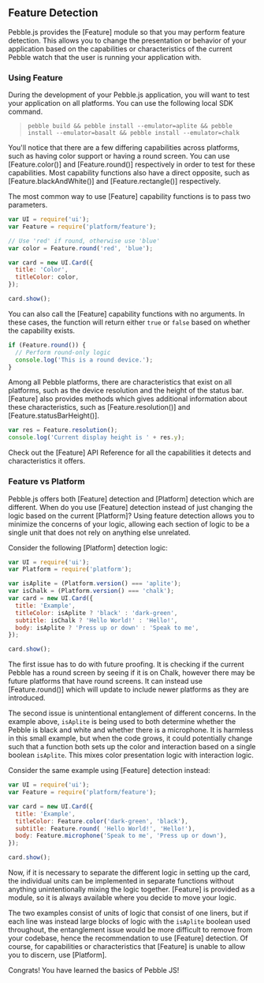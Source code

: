 ## Feature Detection

Pebble.js provides the [Feature] module so that you may perform feature detection. This allows you to change the presentation or behavior of your application based on the capabilities or characteristics of the current Pebble watch that the user is running your application with.

### Using Feature
[Using Feature]: #using-feature

During the development of your Pebble.js application, you will want to test your application on all platforms. You can use the following local SDK command.

> `pebble build && pebble install --emulator=aplite && pebble install --emulator=basalt && pebble install --emulator=chalk`

You'll notice that there are a few differing capabilities across platforms, such as having color support or having a round screen. You can use [Feature.color()] and [Feature.round()] respectively in order to test for these capabilities. Most capability functions also have a direct opposite, such as [Feature.blackAndWhite()] and [Feature.rectangle()] respectively.

The most common way to use [Feature] capability functions is to pass two parameters.

````js
var UI = require('ui');
var Feature = require('platform/feature');

// Use 'red' if round, otherwise use 'blue'
var color = Feature.round('red', 'blue');

var card = new UI.Card({
  title: 'Color',
  titleColor: color,
});

card.show();
````

You can also call the [Feature] capability functions with no arguments. In these cases, the function will return either `true` or `false` based on whether the capability exists.

````js
if (Feature.round()) {
  // Perform round-only logic
  console.log('This is a round device.');
}
````

Among all Pebble platforms, there are characteristics that exist on all platforms, such as the device resolution and the height of the status bar. [Feature] also provides methods which gives additional information about these characteristics, such as [Feature.resolution()] and [Feature.statusBarHeight()].

````js
var res = Feature.resolution();
console.log('Current display height is ' + res.y);
````

Check out the [Feature] API Reference for all the capabilities it detects and characteristics it offers.

### Feature vs Platform
[Feature vs Platform]: #feature-vs-platform

Pebble.js offers both [Feature] detection and [Platform] detection which are different. When do you use [Feature] detection instead of just changing the logic based on the current [Platform]? Using feature detection allows you to minimize the concerns of your logic, allowing each section of logic to be a single unit that does not rely on anything else unrelated.

Consider the following [Platform] detection logic:

````js
var UI = require('ui');
var Platform = require('platform');

var isAplite = (Platform.version() === 'aplite');
var isChalk = (Platform.version() === 'chalk');
var card = new UI.Card({
  title: 'Example',
  titleColor: isAplite ? 'black' : 'dark-green',
  subtitle: isChalk ? 'Hello World!' : 'Hello!',
  body: isAplite ? 'Press up or down' : 'Speak to me',
});

card.show();
````

The first issue has to do with future proofing. It is checking if the current Pebble has a round screen by seeing if it is on Chalk, however there may be future platforms that have round screens. It can instead use [Feature.round()] which will update to include newer platforms as they are introduced.

The second issue is unintentional entanglement of different concerns. In the example above, `isAplite` is being used to both determine whether the Pebble is black and white and whether there is a microphone. It is harmless in this small example,  but when the code grows, it could potentially change such that a function both sets up the color and interaction based on a single boolean `isAplite`. This mixes color presentation logic with interaction logic.

Consider the same example using [Feature] detection instead:

````js
var UI = require('ui');
var Feature = require('platform/feature');

var card = new UI.Card({
  title: 'Example',
  titleColor: Feature.color('dark-green', 'black'),
  subtitle: Feature.round( 'Hello World!', 'Hello!'),
  body: Feature.microphone('Speak to me', 'Press up or down'),
});

card.show();
````

Now, if it is necessary to separate the different logic in setting up the card, the individual units can be implemented in separate functions without anything unintentionally mixing the logic together. [Feature] is provided as a module, so it is always available where you decide to move your logic.

The two examples consist of units of logic that consist of one liners, but if each line was instead large blocks of logic with the `isAplite` boolean used throughout, the entanglement issue would be more difficult to remove from your codebase, hence the recommendation to use [Feature] detection. Of course, for capabilities or characteristics that [Feature] is unable to allow you to discern, use [Platform].

Congrats! You have learned the basics of Pebble JS!
